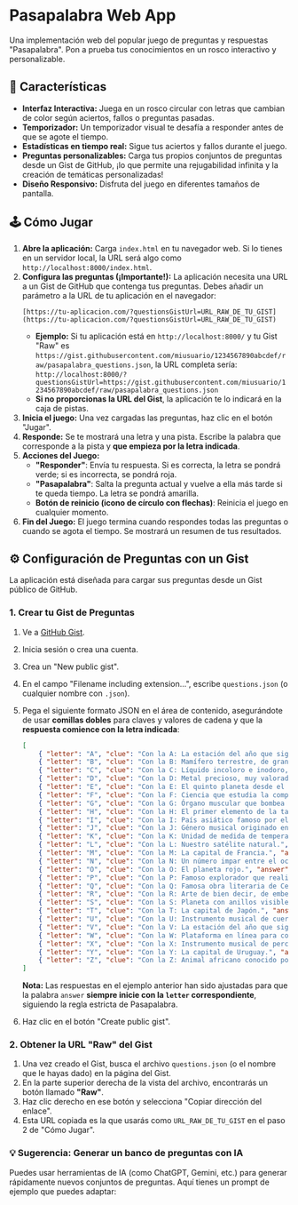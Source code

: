 # Pasapalabra Web App

Una implementación web del popular juego de preguntas y respuestas "Pasapalabra". Pon a prueba tus conocimientos en un rosco interactivo y personalizable.

## 🚀 Características

* **Interfaz Interactiva:** Juega en un rosco circular con letras que cambian de color según aciertos, fallos o preguntas pasadas.
* **Temporizador:** Un temporizador visual te desafía a responder antes de que se agote el tiempo.
* **Estadísticas en tiempo real:** Sigue tus aciertos y fallos durante el juego.
* **Preguntas personalizables:** Carga tus propios conjuntos de preguntas desde un Gist de GitHub, ¡lo que permite una rejugabilidad infinita y la creación de temáticas personalizadas!
* **Diseño Responsivo:** Disfruta del juego en diferentes tamaños de pantalla.

## 🕹️ Cómo Jugar

1.  **Abre la aplicación:** Carga `index.html` en tu navegador web. Si lo tienes en un servidor local, la URL será algo como `http://localhost:8000/index.html`.
2.  **Configura las preguntas (¡Importante!):** La aplicación necesita una URL a un Gist de GitHub que contenga tus preguntas. Debes añadir un parámetro a la URL de tu aplicación en el navegador:
    ```
    [https://tu-aplicacion.com/?questionsGistUrl=URL_RAW_DE_TU_GIST](https://tu-aplicacion.com/?questionsGistUrl=URL_RAW_DE_TU_GIST)
    ```
    * **Ejemplo:** Si tu aplicación está en `http://localhost:8000/` y tu Gist "Raw" es `https://gist.githubusercontent.com/miusuario/1234567890abcdef/raw/pasapalabra_questions.json`, la URL completa sería:
        `http://localhost:8000/?questionsGistUrl=https://gist.githubusercontent.com/miusuario/1234567890abcdef/raw/pasapalabra_questions.json`
    * **Si no proporcionas la URL del Gist**, la aplicación te lo indicará en la caja de pistas.
3.  **Inicia el juego:** Una vez cargadas las preguntas, haz clic en el botón "Jugar".
4.  **Responde:** Se te mostrará una letra y una pista. Escribe la palabra que corresponde a la pista y **que empieza por la letra indicada**.
5.  **Acciones del Juego:**
    * **"Responder"**: Envía tu respuesta. Si es correcta, la letra se pondrá verde; si es incorrecta, se pondrá roja.
    * **"Pasapalabra"**: Salta la pregunta actual y vuelve a ella más tarde si te queda tiempo. La letra se pondrá amarilla.
    * **Botón de reinicio (icono de círculo con flechas)**: Reinicia el juego en cualquier momento.
6.  **Fin del Juego:** El juego termina cuando respondes todas las preguntas o cuando se agota el tiempo. Se mostrará un resumen de tus resultados.

## ⚙️ Configuración de Preguntas con un Gist

La aplicación está diseñada para cargar sus preguntas desde un Gist público de GitHub.

### 1. Crear tu Gist de Preguntas

1.  Ve a [GitHub Gist](https://gist.github.com/).
2.  Inicia sesión o crea una cuenta.
3.  Crea un "New public gist".
4.  En el campo "Filename including extension...", escribe `questions.json` (o cualquier nombre con `.json`).
5.  Pega el siguiente formato JSON en el área de contenido, asegurándote de usar **comillas dobles** para claves y valores de cadena y que la **respuesta comience con la letra indicada**:

    ```json
    [
        { "letter": "A", "clue": "Con la A: La estación del año que sigue al invierno.", "answer": "Primavera" },
        { "letter": "B", "clue": "Con la B: Mamífero terrestre, de gran tamaño, con una trompa larga y orejas grandes.", "answer": "Elefante" },
        { "letter": "C", "clue": "Con la C: Líquido incoloro e inodoro, esencial para la vida, que cubre la mayor parte de la Tierra.", "answer": "Agua" },
        { "letter": "D", "clue": "Con la D: Metal precioso, muy valorado en joyería.", "answer": "Oro" },
        { "letter": "E", "clue": "Con la E: El quinto planeta desde el Sol en nuestro sistema solar.", "answer": "Júpiter" },
        { "letter": "F", "clue": "Con la F: Ciencia que estudia la composición de los alimentos.", "answer": "Bromología" },
        { "letter": "G", "clue": "Con la G: Órgano muscular que bombea sangre por todo el cuerpo.", "answer": "Corazón" },
        { "letter": "H", "clue": "Con la H: El primer elemento de la tabla periódica.", "answer": "Hidrógeno" },
        { "letter": "I", "clue": "Con la I: País asiático famoso por el Taj Mahal.", "answer": "India" },
        { "letter": "J", "clue": "Con la J: Género musical originado en Nueva Orleans a principios del siglo XX.", "answer": "Jazz" },
        { "letter": "K", "clue": "Con la K: Unidad de medida de temperatura absoluta.", "answer": "Kelvin" },
        { "letter": "L", "clue": "Con la L: Nuestro satélite natural.", "answer": "Luna" },
        { "letter": "M", "clue": "Con la M: La capital de Francia.", "answer": "París" },
        { "letter": "N", "clue": "Con la N: Un número impar entre el ocho y el diez.", "answer": "Nueve" },
        { "letter": "O", "clue": "Con la O: El planeta rojo.", "answer": "Marte" },
        { "letter": "P", "clue": "Con la P: Famoso explorador que realizó el primer viaje de circunnavegación del mundo.", "answer": "Magallanes" },
        { "letter": "Q", "clue": "Con la Q: Famosa obra literaria de Cervantes.", "answer": "Quijote" },
        { "letter": "R", "clue": "Con la R: Arte de bien decir, de embellecer la expresión de los conceptos.", "answer": "Retórica" },
        { "letter": "S", "clue": "Con la S: Planeta con anillos visibles desde la Tierra.", "answer": "Saturno" },
        { "letter": "T", "clue": "Con la T: La capital de Japón.", "answer": "Tokio" },
        { "letter": "U", "clue": "Con la U: Instrumento musical de cuerda, similar a una pequeña guitarra.", "answer": "Ukelele" },
        { "letter": "V", "clue": "Con la V: La estación del año que sigue al verano.", "answer": "Otoño" },
        { "letter": "W", "clue": "Con la W: Plataforma en línea para compartir videos, propiedad de Google.", "answer": "YouTube" },
        { "letter": "X", "clue": "Con la X: Instrumento musical de percusión con láminas de madera o metal.", "answer": "Xilófono" },
        { "letter": "Y", "clue": "Con la Y: La capital de Uruguay.", "answer": "Montevideo" },
        { "letter": "Z", "clue": "Con la Z: Animal africano conocido por sus rayas blancas y negras.", "answer": "Cebra" }
    ]
    ```
    **Nota:** Las respuestas en el ejemplo anterior han sido ajustadas para que la palabra `answer` **siempre inicie con la `letter` correspondiente**, siguiendo la regla estricta de Pasapalabra.

6.  Haz clic en el botón "Create public gist".

### 2. Obtener la URL "Raw" del Gist

1.  Una vez creado el Gist, busca el archivo `questions.json` (o el nombre que le hayas dado) en la página del Gist.
2.  En la parte superior derecha de la vista del archivo, encontrarás un botón llamado **"Raw"**.
3.  Haz clic derecho en ese botón y selecciona "Copiar dirección del enlace".
4.  Esta URL copiada es la que usarás como `URL_RAW_DE_TU_GIST` en el paso 2 de "Cómo Jugar".

### 💡 Sugerencia: Generar un banco de preguntas con IA

Puedes usar herramientas de IA (como ChatGPT, Gemini, etc.) para generar rápidamente nuevos conjuntos de preguntas. Aquí tienes un prompt de ejemplo que puedes adaptar: